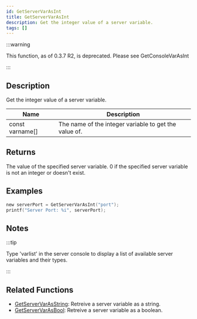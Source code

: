 ```yaml
---
id: GetServerVarAsInt
title: GetServerVarAsInt
description: Get the integer value of a server variable.
tags: []
---
```


:::warning

This function, as of 0.3.7 R2, is deprecated. Please see GetConsoleVarAsInt

:::

## Description

Get the integer value of a server variable.

| Name            | Description                                           |
| --------------- | ----------------------------------------------------- |
| const varname[] | The name of the integer variable to get the value of. |

## Returns

The value of the specified server variable. 0 if the specified server variable is not an integer or doesn't exist.

## Examples

```c
new serverPort = GetServerVarAsInt("port");
printf("Server Port: %i", serverPort);
```

## Notes

:::tip

Type 'varlist' in the server console to display a list of available server variables and their types.

:::

## Related Functions

- [GetServerVarAsString](GetServerVarAsString): Retreive a server variable as a string.
- [GetServerVarAsBool](GetServerVarAsBool): Retreive a server variable as a boolean.
